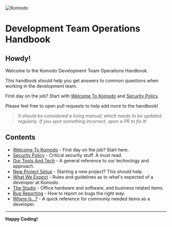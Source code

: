 ![Komodo](https://www.komododigital.co.uk/static/62cf10ad3d90e09b299663c87a03c2bb/43424/Komodo_black%403x.webp)

# Development Team Operations Handbook


## Howdy!

Welcome to the Komodo Development Team Operations Handbook.

This handbook should help you get answers to common questions when working in the development team.

First day on the job? Start with [Welcome To Komodo](welcome-to-komodo.md) and [Security Policy](security-policy.md).

Please feel free to open pull requests to help add more to the handbook!

>_It should be considered a living manual, which needs to be updated regularly. If you spot something incorrect, open a PR to fix it!_


## Contents

- [Welcome To Komodo](welcome-to-komodo.md) - First day on the job? Start here.
- [Security Policy](security-policy.md) - Critical security stuff. A must read.
- [Our Tools And Tech](our-tools-and-tech.md) - A general reference to our technology and approach. 
- [New Project Setup](new-project-setup.md) - Starting a new project? This should help.
- [What We Expect](what-we-expect.md) - Rules and guidelines as to what's expected of a developer at Komodo.
- [The Studio](the-studio.md) - Office hardware and software, and business related items.
- [Bug Reporting](bug-reporting.md) - How to report on bugs the right way.
- [Where Is...?](where-is.md) - A quick reference for commonly needed items as a developer.

---
**Happy Coding!**
